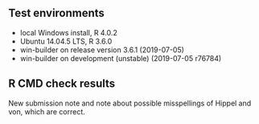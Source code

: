 ## Test environments
* local Windows install, R 4.0.2
* Ubuntu 14.04.5 LTS, R 3.6.0
* win-builder on release version 3.6.1 (2019-07-05)
* win-builder on development (unstable) (2019-07-05 r76784)

## R CMD check results
New submission note and note about possible misspellings of Hippel and von, which are correct.
